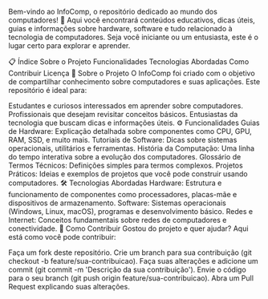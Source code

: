 Bem-vindo ao InfoComp, o repositório dedicado ao mundo dos computadores! 🎉 Aqui você encontrará conteúdos educativos, dicas úteis, guias e informações sobre hardware, software e tudo relacionado à tecnologia de computadores. Seja você iniciante ou um entusiasta, este é o lugar certo para explorar e aprender.

📋 Índice
Sobre o Projeto
Funcionalidades
Tecnologias Abordadas
Como Contribuir
Licença
🌟 Sobre o Projeto
O InfoComp foi criado com o objetivo de compartilhar conhecimento sobre computadores e suas aplicações. Este repositório é ideal para:

Estudantes e curiosos interessados em aprender sobre computadores.
Profissionais que desejam revisitar conceitos básicos.
Entusiastas da tecnologia que buscam dicas e informações úteis.
⚙️ Funcionalidades
Guias de Hardware: Explicação detalhada sobre componentes como CPU, GPU, RAM, SSD, e muito mais.
Tutoriais de Software: Dicas sobre sistemas operacionais, utilitários e ferramentas.
História da Computação: Uma linha do tempo interativa sobre a evolução dos computadores.
Glossário de Termos Técnicos: Definições simples para termos complexos.
Projetos Práticos: Ideias e exemplos de projetos que você pode construir usando computadores.
🛠️ Tecnologias Abordadas
Hardware: Estrutura e funcionamento de componentes como processadores, placas-mãe e dispositivos de armazenamento.
Software: Sistemas operacionais (Windows, Linux, macOS), programas e desenvolvimento básico.
Redes e Internet: Conceitos fundamentais sobre redes de computadores e conectividade.
🤝 Como Contribuir
Gostou do projeto e quer ajudar? Aqui está como você pode contribuir:

Faça um fork deste repositório.
Crie um branch para sua contribuição (git checkout -b feature/sua-contribuicao).
Faça suas alterações e adicione um commit (git commit -m 'Descrição da sua contribuição').
Envie o código para o seu branch (git push origin feature/sua-contribuicao).
Abra um Pull Request explicando suas alterações.

